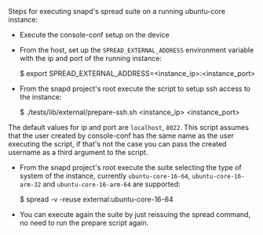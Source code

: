 Steps for executing snapd's spread suite on a running ubuntu-core instance:

* Execute the console-conf setup on the device

* From the host, set up the `SPREAD_EXTERNAL_ADDRESS` environment variable with
the ip and port of the running instance:

    $ export SPREAD_EXTERNAL_ADDRESS=<instance_ip>:<instance_port>

* From the snapd project's root execute the script to setup ssh access to the
instance:

    $ ./tests/lib/external/prepare-ssh.sh <instance_ip> <instance_port>

The default values for ip and port are `localhost`, `8022`. This script assumes that
the user created by console-conf has the same name as the user executing the
script, if that's not the case you can pass the created username as a third argument
to the script.

* From the snapd project's root execute the suite selecting the type of system of
the instance, currently `ubuntu-core-16-64`, `ubuntu-core-16-arm-32` and
`ubuntu-core-16-arm-64` are supported:

    $ spread -v -reuse external:ubuntu-core-16-64

* You can execute again the suite by just reissuing the spread command, no need
to run the prepare script again.
